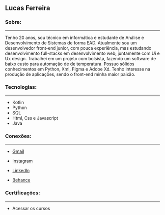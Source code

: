 ## Lucas Ferreira 



### Sobre:
---
Tenho 20 anos, sou técnico em informática e estudante de Análise e Desenvolvimento de Sistemas de forma EAD. Atualmente sou um desenvolvedor front-end junior, com pouca experiência, mas estudando desenvolvimento full-stacks em desenvolvimento web, juntamente com Ui e Ux design. Trabalhei em um projeto com bolsista, fazendo um software de baixo custo para automação de de temperatura. Possuo sólidos conhecimentos em Python, Xml, FIgma e Adobe Xd. Tenho interesse na produção de aplicações, sendo o front-end minha maior paixão.


### Tecnologias:
---
 * Kotlin
 * Python
 * SQL
 * Html, Css e Javascript 
 * Java

### Conexões:
---
 * [Gmail](lucasfdasilva2002@gmail.com)

 * [Instagram](instagram.com/lucas.devstudies)

 * [LinkedIn](https://www.linkedin.com/in/lucas-ferreira-da-silva-a32625207)

 * [Behance](https://www.behance.net/lucassilva567)

### Certificações:
---
* Acessar os cursos
